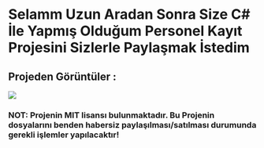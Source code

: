 <h1> Selamm Uzun Aradan Sonra Size C# İle Yapmış Olduğum Personel Kayıt Projesini Sizlerle Paylaşmak İstedim</h1>

<h2> Projeden Görüntüler : </h2>
<img src="https://i.hizliresim.com/pqp9o9w.jpg"></img>
<br>

### NOT: Projenin MIT lisansı bulunmaktadır. Bu Projenin dosyalarını benden habersiz paylaşılması/satılması durumunda gerekli işlemler yapılacaktır!

